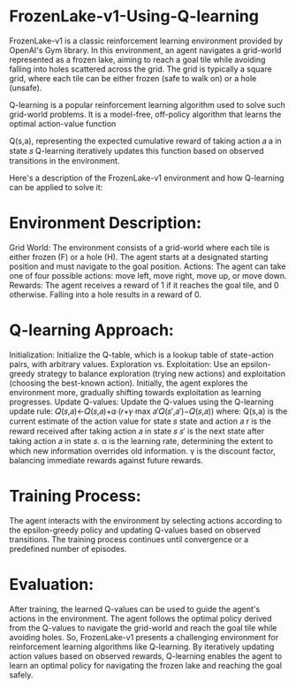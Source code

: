# FrozenLake-v1-Using-Q-learning
FrozenLake-v1 is a classic reinforcement learning environment provided by OpenAI's Gym library. In this environment, an agent navigates a grid-world represented as a frozen lake, aiming to reach a goal tile while avoiding falling into holes scattered across the grid. The grid is typically a square grid, where each tile can be either frozen (safe to walk on) or a hole (unsafe).

Q-learning is a popular reinforcement learning algorithm used to solve such grid-world problems. It is a model-free, off-policy algorithm that learns the optimal action-value function 

Q(s,a), representing the expected cumulative reward of taking action 𝑎 a in state 𝑠 Q-learning iteratively updates this function based on observed transitions in the environment.

Here's a description of the FrozenLake-v1 environment and how Q-learning can be applied to solve it:

# Environment Description:
Grid World: The environment consists of a grid-world where each tile is either frozen (F) or a hole (H). The agent starts at a designated starting position and must navigate to the goal position.
Actions: The agent can take one of four possible actions: move left, move right, move up, or move down.
Rewards: The agent receives a reward of 1 if it reaches the goal tile, and 0 otherwise. Falling into a hole results in a reward of 0.

# Q-learning Approach:
Initialization: Initialize the Q-table, which is a lookup table of state-action pairs, with arbitrary values.
Exploration vs. Exploitation: Use an epsilon-greedy strategy to balance exploration (trying new actions) and exploitation (choosing the best-known action). Initially, the agent explores the environment more, gradually shifting towards exploitation as learning progresses.
Update Q-values: Update the Q-values using the Q-learning update rule:
𝑄(𝑠,𝑎)←𝑄(𝑠,𝑎)+𝛼⋅(𝑟+𝛾⋅max 𝑎′𝑄(𝑠′,𝑎′)−𝑄(𝑠,𝑎))
where:
Q(s,a) is the current estimate of the action value for state 
𝑠 state  and action 𝑎
r is the reward received after taking action 𝑎 in state 𝑠
𝑠′ is the next state after taking action 𝑎 in state 𝑠.
α is the learning rate, determining the extent to which new information overrides old information.
γ is the discount factor, balancing immediate rewards against future rewards.

# Training Process:
The agent interacts with the environment by selecting actions according to the epsilon-greedy policy and updating Q-values based on observed transitions.
The training process continues until convergence or a predefined number of episodes.

# Evaluation:
After training, the learned Q-values can be used to guide the agent's actions in the environment. The agent follows the optimal policy derived from the Q-values to navigate the grid-world and reach the goal tile while avoiding holes.
So, FrozenLake-v1 presents a challenging environment for reinforcement learning algorithms like Q-learning. By iteratively updating action values based on observed rewards, Q-learning enables the agent to learn an optimal policy for navigating the frozen lake and reaching the goal safely.

